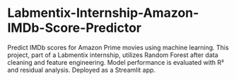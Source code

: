 # Labmentix-Internship-Amazon-IMDb-Score-Predictor
Predict IMDb scores for Amazon Prime movies using machine learning. This project, part of a Labmentix internship, utilizes Random Forest after data cleaning and feature engineering. Model performance is evaluated with R² and residual analysis. Deployed as a Streamlit app.
